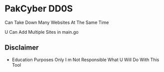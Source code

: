 # PakCyber DD0S

Can Take Down Many Websites At The Same Time

U Can Add Multiple Sites in main.go


## Disclaimer
- Education Purposes Only I m Not Responsible What U Will Do With This Tool


